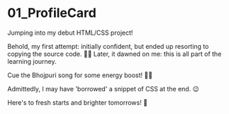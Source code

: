 # 01_ProfileCard

Jumping into my debut HTML/CSS project!

Behold, my first attempt: initially confident, but ended up resorting to copying the source code. 🤷‍♂️ Later, it dawned on me: this is all part of the learning journey.

Cue the Bhojpuri song for some energy boost! 🎵💃

Admittedly, I may have 'borrowed' a snippet of CSS at the end. 😉

Here's to fresh starts and brighter tomorrows! 🌟
